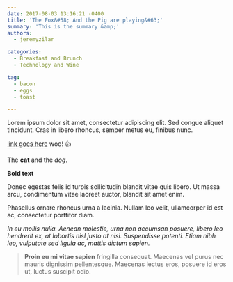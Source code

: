 ```yaml
---
date: 2017-08-03 13:16:21 -0400
title: 'The Fox&#58; And the Pig are playing&#63;'
summary: 'This is the summary &amp;'
authors: 
  - jeremyzilar

categories: 
  - Breakfast and Brunch
  - Technology and Wine

tag: 
  - bacon
  - eggs
  - toast

---
```


Lorem ipsum dolor sit amet, consectetur adipiscing elit. Sed congue aliquet tincidunt. Cras in libero rhoncus, semper metus eu, finibus nunc. 

[link goes here](http://purple.com) woo! 👍 

The **cat** and the _dog_.

**Bold text**

Donec egestas felis id turpis sollicitudin blandit vitae quis libero. Ut massa arcu, condimentum vitae laoreet auctor, blandit sit amet enim. 

Phasellus ornare rhoncus urna a lacinia. Nullam leo velit, ullamcorper id est ac, consectetur porttitor diam. 

_In eu mollis nulla. Aenean molestie, urna non accumsan posuere, libero leo hendrerit ex, at lobortis nisl justo at nisi. Suspendisse potenti. Etiam nibh leo, vulputate sed ligula ac, mattis dictum sapien._ 

> **Proin eu mi vitae sapien** fringilla consequat. Maecenas vel purus nec mauris dignissim pellentesque. Maecenas lectus eros, posuere id eros ut, luctus suscipit odio.
